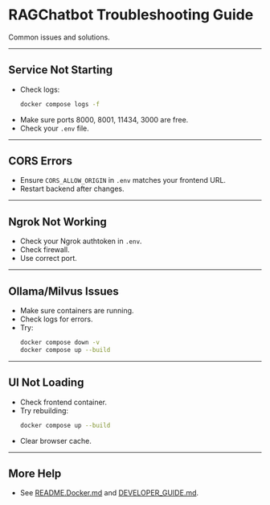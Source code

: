 # RAGChatbot Troubleshooting Guide

Common issues and solutions.

---

## Service Not Starting

- Check logs:
  ```sh
  docker compose logs -f
  ```
- Make sure ports 8000, 8001, 11434, 3000 are free.
- Check your `.env` file.

---

## CORS Errors

- Ensure `CORS_ALLOW_ORIGIN` in `.env` matches your frontend URL.
- Restart backend after changes.

---

## Ngrok Not Working

- Check your Ngrok authtoken in `.env`.
- Check firewall.
- Use correct port.

---

## Ollama/Milvus Issues

- Make sure containers are running.
- Check logs for errors.
- Try:
  ```sh
  docker compose down -v
  docker compose up --build
  ```

---

## UI Not Loading

- Check frontend container.
- Try rebuilding:
  ```sh
  docker compose up --build
  ```
- Clear browser cache.

---

## More Help

- See [README.Docker.md](README.Docker.md) and [DEVELOPER_GUIDE.md](DEVELOPER_GUIDE.md).
